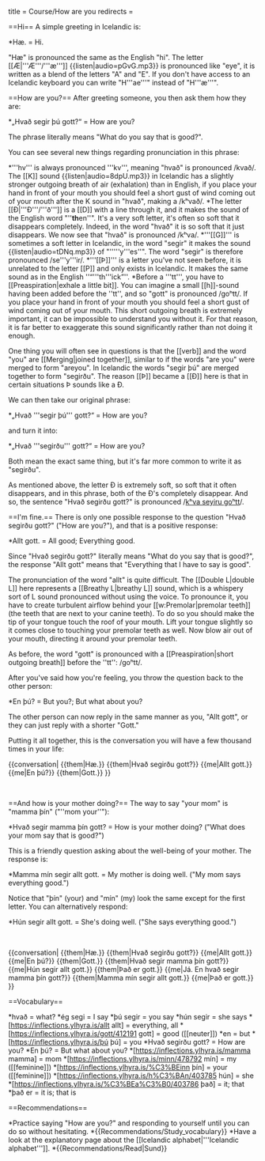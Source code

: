 title = Course/How are you
redirects =
>>>>

==Hi==
A simple greeting in Icelandic is: 

*Hæ. = Hi.

"Hæ" is pronounced the same as the English "hi". The letter [[Æ|'''Æ'''/'''æ''']] {{listen|audio=pGvG.mp3}} is pronounced like "eye", it is written as a blend of the letters "A" and "E". If you don't have access to an Icelandic keyboard you can write "H'''ae'''" instead of "H'''æ'''".

==How are you?==
After greeting someone, you then ask them how they are:

*„Hvað segir þú gott?“ = How are you?

The phrase literally means "What do you say that is good?".   

You can see several new things regarding pronunciation in this phrase:  

*'''hv''' is always pronounced '''kv''', meaning "hvað" is pronounced /kvað/.  The [[K]] sound {{listen|audio=8dpU.mp3}} in Icelandic has a slightly stronger outgoing breath of air (exhalation) than in English, if you place your hand in front of your mouth you should feel a short gust of wind coming out of your mouth after the K sound in "hvað", making a /kʰvað/.
*The letter [[Ð|'''Ð'''/'''ð''']] is a [[D]] with a line through it, and it makes the sound of the English word "''<b>th</b>en''". It's a very soft letter, it's often so soft that it disappears completely. Indeed, in the word "hvað" it is so soft that it just disappears. We now see that "hvað" is pronounced /kʰva/.
*'''[[G]]''' is sometimes a soft letter in Icelandic, in the word "segir" it makes the sound {{listen|audio=tDNq.mp3}} of "'''''y'''es''". The word "segir" is therefore pronounced /se'''y'''ir/.
*'''[[Þ]]''' is a letter you've not seen before, it is unrelated to the letter [[P]] and only exists in Icelandic. It makes the same sound as in the English ''“'''th'''ick”''.
*Before a '''tt''', you have to [[Preaspiration|exhale a little bit]]. You can imagine a small [[h]]-sound having been added before the ''tt'', and so "gott" is pronounced /goʰtt/. If you place your hand in front of your mouth you should feel a short gust of wind coming out of your mouth. This short outgoing breath is extremely important, it can be impossible to understand you without it. For that reason, it is far better to exaggerate this sound significantly rather than not doing it enough.

One thing you will often see in questions is that the [[verb]] and the word "you" are [[Merging|joined together]], similar to if the words "are you" were merged to form "areyou". In Icelandic the words "segir þú" are merged together to form "segirðu". The reason [[Þ]] became a [[Ð]] here is that in certain situations Þ sounds like a Ð.

We can then take our original phrase:

*„Hvað '''segir þú''' gott?“ = How are you?

and turn it into:

*„Hvað '''segirðu''' gott?“ = How are you?

Both mean the exact same thing, but it's far more common to write it as "segirðu".

As mentioned above, the letter Ð is extremely soft, so soft that it often disappears, and in this phrase, both of the Ð's completely disappear. And so, the sentence "Hvað segirðu gott?" is pronounced /<u>kʰva seyiru goʰtt</u>/.

==I'm fine.==
There is only one possible response to the question "Hvað segirðu gott?" ("How are you?"), and that is a positive response:

*Allt gott. = All good; Everything good.

Since "Hvað segirðu gott?" literally means "What do you say that is good?", the response "Allt gott" means that "Everything that I have to say is good".

The pronunciation of the word "allt" is quite difficult. The [[Double L|double L]] here represents a [[Breathy L|breathy L]] sound, which is a whispery sort of L sound pronounced without using the voice. To pronounce it, you have to create turbulent airflow behind your [[w:Premolar|premolar teeth]] (the teeth that are next to your canine teeth). To do so you should make the tip of your tongue touch the roof of your mouth. Lift your tongue slightly so it comes close to touching your premolar teeth as well. Now blow air out of your mouth, directing it around your premolar teeth. 

As before, the word "gott" is pronounced with a [[Preaspiration|short outgoing breath]] before the ''tt'': /goʰtt/. 

After you've said how you're feeling, you throw the question back to the other person: 

*En þú? = But you?; But what about you?

The other person can now reply in the same manner as you, "Allt gott", or they can just reply with a shorter "Gott."
 
Putting it all together, this is the conversation you will have a few thousand times in your life:

{{conversation|
{{them|Hæ.}}
{{them|Hvað segirðu gott?}}
{{me|Allt gott.}}
{{me|En þú?}}
{{them|Gott.}}
}}

<br />

==And how is your mother doing?==
The way to say "your mom" is "mamma þín" ("''mom your''"):

*Hvað segir mamma þín gott? = How is your mother doing? ("What does your mom say that is good?")

This is a friendly question asking about the well-being of your mother. The response is:

*Mamma mín segir allt gott. = My mother is doing well. ("My mom says everything good.")

Notice that "þín" (your) and "mín" (my) look the same except for the first letter. You can alternatively respond:

*Hún segir allt gott. = She's doing well. ("She says everything good.")

<br />

{{conversation|
{{them|Hæ.}}
{{them|Hvað segirðu gott?}}
{{me|Allt gott.}}
{{me|En þú?}}
{{them|Gott.}}
{{them|Hvað segir mamma þín gott?}}
{{me|Hún segir allt gott.}}
{{them|Það er gott.}}
{{me|Já. En hvað segir mamma þín gott?}}
{{them|Mamma mín segir allt gott.}}
{{me|Það er gott.}}
}}

==Vocabulary==

*hvað = what?
*ég segi = I say
*þú segir = you say
*hún segir = she says
*[https://inflections.ylhyra.is/allt allt] = everything, all
*[https://inflections.ylhyra.is/gott/412191 gott] = good ([[neuter]])
*en = but
*[https://inflections.ylhyra.is/þú þú] = you
*Hvað segirðu gott? = How are you?
*En þú? = But what about you?
*[https://inflections.ylhyra.is/mamma mamma] = mom
*[https://inflections.ylhyra.is/minn/478792 mín] = my ([[feminine]])
*[https://inflections.ylhyra.is/%C3%BEinn þín] = your ([[feminine]])
*[https://inflections.ylhyra.is/h%C3%BAn/403785 hún] = she
*[https://inflections.ylhyra.is/%C3%BEa%C3%B0/403786 það] = it; that
*það er = it is; that is

==Recommendations==

*Practice saying "How are you?" and responding to yourself until you can do so without hesitating.
*{{Recommendations/Study_vocabulary}}
*Have a look at the explanatory page about the [[Icelandic alphabet|'''Icelandic alphabet''']].
*{{Recommendations/Read|Sund}}